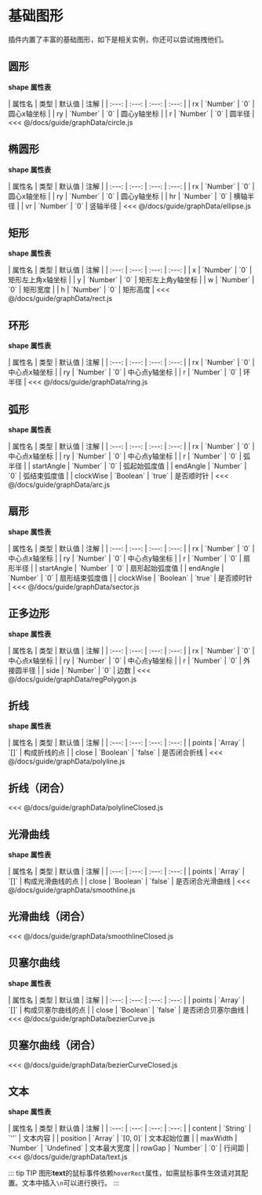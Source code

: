 # 基础图形

插件内置了丰富的基础图形，如下是相关实例，你还可以尝试拖拽他们。

## 圆形

**shape 属性表**

<full-width-table>
| 属性名 | 类型 | 默认值 | 注解 |
| :---: | :---: | :---: | :---: |
| rx | `Number` | `0` | 圆心x轴坐标 |
| ry | `Number` | `0` | 圆心y轴坐标 |
| r | `Number` | `0` | 圆半径 |
</full-width-table>

<demo :config="circle" />

<fold-box>
<<< @/docs/guide/graphData/circle.js
</fold-box>

## 椭圆形

**shape 属性表**

<full-width-table>
| 属性名 | 类型 | 默认值 | 注解 |
| :---: | :---: | :---: | :---: |
| rx | `Number` | `0` | 圆心x轴坐标 |
| ry | `Number` | `0` | 圆心y轴坐标 |
| hr | `Number` | `0` | 横轴半径 |
| vr | `Number` | `0` | 竖轴半径 |
</full-width-table>

<demo :config="ellipse" />

<fold-box>
<<< @/docs/guide/graphData/ellipse.js
</fold-box>

## 矩形

**shape 属性表**

<full-width-table>
| 属性名 | 类型 | 默认值 | 注解 |
| :---: | :---: | :---: | :---: |
| x | `Number` | `0` | 矩形左上角x轴坐标 |
| y | `Number` | `0` | 矩形左上角y轴坐标 |
| w | `Number` | `0` | 矩形宽度 |
| h | `Number` | `0` | 矩形高度 |
</full-width-table>

<demo :config="rect" />

<fold-box>
<<< @/docs/guide/graphData/rect.js
</fold-box>

## 环形

**shape 属性表**

<full-width-table>
| 属性名 | 类型 | 默认值 | 注解 |
| :---: | :---: | :---: | :---: |
| rx | `Number` | `0` | 中心点x轴坐标 |
| ry | `Number` | `0` | 中心点y轴坐标 |
| r | `Number` | `0` | 环半径 |
</full-width-table>

<demo :config="ring" />

<fold-box>
<<< @/docs/guide/graphData/ring.js
</fold-box>

## 弧形

**shape 属性表**

<full-width-table>
| 属性名 | 类型 | 默认值 | 注解 |
| :---: | :---: | :---: | :---: |
| rx | `Number` | `0` | 中心点x轴坐标 |
| ry | `Number` | `0` | 中心点y轴坐标 |
| r | `Number` | `0` | 弧半径 |
| startAngle | `Number` | `0` | 弧起始弧度值 |
| endAngle | `Number` | `0` | 弧结束弧度值 |
| clockWise | `Boolean` | `true` | 是否顺时针 |
</full-width-table>

<demo :config="arc" />

<fold-box>
<<< @/docs/guide/graphData/arc.js
</fold-box>

## 扇形

**shape 属性表**

<full-width-table>
| 属性名 | 类型 | 默认值 | 注解 |
| :---: | :---: | :---: | :---: |
| rx | `Number` | `0` | 中心点x轴坐标 |
| ry | `Number` | `0` | 中心点y轴坐标 |
| r | `Number` | `0` | 扇形半径 |
| startAngle | `Number` | `0` | 扇形起始弧度值 |
| endAngle | `Number` | `0` | 扇形结束弧度值 |
| clockWise | `Boolean` | `true` | 是否顺时针 |
</full-width-table>

<demo :config="sector" />

<fold-box>
<<< @/docs/guide/graphData/sector.js
</fold-box>

## 正多边形

**shape 属性表**

<full-width-table>
| 属性名 | 类型 | 默认值 | 注解 |
| :---: | :---: | :---: | :---: |
| rx | `Number` | `0` | 中心点x轴坐标 |
| ry | `Number` | `0` | 中心点y轴坐标 |
| r | `Number` | `0` | 外接圆半径 |
| side | `Number` | `0` | 边数 |
</full-width-table>

<demo :config="regPolygon" />

<fold-box>
<<< @/docs/guide/graphData/regPolygon.js
</fold-box>

## 折线

**shape 属性表**

<full-width-table>
| 属性名 | 类型 | 默认值 | 注解 |
| :---: | :---: | :---: | :---: |
| points | `Array` | `[]` | 构成折线的点 |
| close | `Boolean` | `false` | 是否闭合折线 |
</full-width-table>

<demo :config="polyline" />

<fold-box>
<<< @/docs/guide/graphData/polyline.js
</fold-box>

## 折线（闭合）

<demo :config="polylineClosed" />

<fold-box>
<<< @/docs/guide/graphData/polylineClosed.js
</fold-box>

## 光滑曲线

**shape 属性表**

<full-width-table>
| 属性名 | 类型 | 默认值 | 注解 |
| :---: | :---: | :---: | :---: |
| points | `Array` | `[]` | 构成光滑曲线的点 |
| close | `Boolean` | `false` | 是否闭合光滑曲线 |
</full-width-table>

<demo :config="smoothline" />

<fold-box>
<<< @/docs/guide/graphData/smoothline.js
</fold-box>

## 光滑曲线（闭合）

<demo :config="smoothlineClosed" />

<fold-box>
<<< @/docs/guide/graphData/smoothlineClosed.js
</fold-box>

## 贝塞尔曲线

**shape 属性表**

<full-width-table>
| 属性名 | 类型 | 默认值 | 注解 |
| :---: | :---: | :---: | :---: |
| points | `Array` | `[]` | 构成贝塞尔曲线的点 |
| close | `Boolean` | `false` | 是否闭合贝塞尔曲线 |
</full-width-table>

<demo :config="bezierCurve" />

<fold-box>
<<< @/docs/guide/graphData/bezierCurve.js
</fold-box>

## 贝塞尔曲线（闭合）

<demo :config="bezierCurveClosed" />

<fold-box>
<<< @/docs/guide/graphData/bezierCurveClosed.js
</fold-box>

## 文本

**shape 属性表**

<full-width-table>
| 属性名 | 类型 | 默认值 | 注解 |
| :---: | :---: | :---: | :---: |
| content | `String` | `''` | 文本内容 |
| position | `Array`  | `[0, 0]` | 文本起始位置 |
| maxWidth | `Number` | `Undefined` | 文本最大宽度 |
| rowGap | `Number` | `0` | 行间距 |
</full-width-table>

<demo :config="text" />

<fold-box>
<<< @/docs/guide/graphData/text.js
</fold-box>

::: tip TIP
图形**text**的鼠标事件依赖`hoverRect`属性，如需鼠标事件生效请对其配置。文本中插入`\n`可以进行换行。
:::

<script>

import circle from './graphData/circle.js'
import ellipse from './graphData/ellipse.js'
import rect from './graphData/rect.js'
import ring from './graphData/ring.js'
import arc from './graphData/arc.js'
import sector from './graphData/sector.js'
import regPolygon from './graphData/regPolygon.js'
import polyline from './graphData/polyline.js'
import polylineClosed from './graphData/polylineClosed.js'
import smoothline from './graphData/smoothline.js'
import smoothlineClosed from './graphData/smoothlineClosed.js'
import bezierCurve from './graphData/bezierCurve.js'
import bezierCurveClosed from './graphData/bezierCurveClosed.js'
import text from './graphData/text.js'

export default {
  data () {
    return {
      circle,
      ellipse,
      rect,
      ring,
      arc,
      sector,
      regPolygon,
      polyline,
      polylineClosed,
      smoothline,
      smoothlineClosed,
      bezierCurve,
      bezierCurveClosed,
      text
    }
  }
}

</script>
